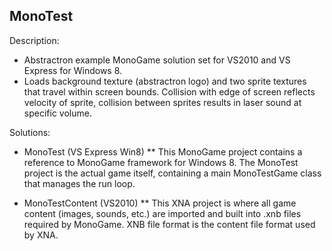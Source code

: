MonoTest
--------

Description:
* Abstractron example MonoGame solution set for VS2010 and VS Express for Windows 8.
* Loads background texture (abstractron logo) and two sprite textures that travel within screen bounds. Collision with edge of screen reflects velocity of sprite, collision between sprites results in laser sound at specific volume.

Solutions:
* MonoTest (VS Express Win8)
** This MonoGame project contains a reference to MonoGame framework for Windows 8. The MonoTest project is the actual game itself, containing a main MonoTestGame class that manages the run loop.

* MonoTestContent (VS2010)
** This XNA project is where all game content (images, sounds, etc.) are imported and built into .xnb files required by MonoGame. XNB file format is the content file format used by XNA.